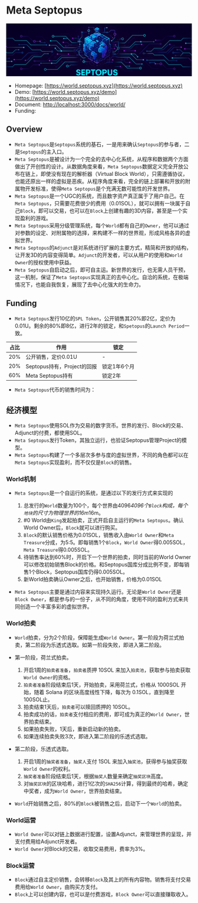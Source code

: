 # Meta Septopus

![world](../image/world.png)

* Homepage: [https://world.septopus.xyz](https://world.septopus.xyz)
* Demo: [https://world.septopus.xyz/demo](https://world.septopus.xyz/demo)
* Document: [http://localhost:3000/docs/world/](http://localhost:3000/docs/world/)
* Funding:

## Overview

* `Meta Septopus`是`Septopus`系统的基石，一是用来确认`Septopus`的参与者，二是`Septopus`的主入口。
* `Meta Septopus`是被设计为一个完全的去中心化系统，从程序和数据两个方面做出了开创性的设计。从数据角度来看，`Meta Septopus`数据定义完全开放公布在链上，即使没有现在的解析器（Virtual Block World），只需遵循协议，也能还原出一样的虚拟是恶疾。从程序角度来看，完全的链上部署和开放的附属物开发标准，使得`Meta Septopus`是个充满无数可能性的开发世界。
* `Meta Septopus`是一个UGC的系统，而且数字资产真正属于了用户自己。在`Meta Septopus`，只需要花费很少的费用（0.01SOL），就可以拥有一块属于自己`Block`，即可以交易，也可以在`Block`上创建有趣的3D内容，甚至是一个实现盈利的游戏。
* `Meta Septopus`采用分级管理系统，每个`World`都有自己的`Owner`，他可以通过对参数的设定、对附属物的选择，来构建不一样的世界观，形成风格各异的虚拟世界。
* `Meta Septopus`的`Adjunct`是对系统进行扩展的主要方式，精简和开放的结构，让开发3D的内容变得简单。`Adjunct`的开发者，可以从用户的使用和`World Owner`的授权使用中获益。
* `Meta Septopus`自启动之后，即可自主运。新世界的发行，也无需人员干预，这一机制，保证了`Meta Septopus`实现真正的去中心化。自洽的系统，在极端情况下，也能自我恢复，展现了去中心化强大的生命力。

## Funding

* `Meta Septopus`发行10亿的`SPL Token`，公开销售其20%即2亿，定价为0.01U。剩余的80%即8亿，进行2年的锁定，和`Spetopus`的`Launch Period`一致。
  
| 占比 | 作用 | 锁定 |
| --- | --- | --- |
| 20% | 公开销售，定价0.01U | -  |
| 20% | Septopus持有，Project的回报 | 锁定1年6个月 |
| 60% | Meta Septopus持有 | 锁定2年 |

* `Meta Septopus`代币的销售时间为：
  
## 经济模型

* `Meta Septopus`使用SOL作为交易的数字货币。世界的发行、Block的交易、Adjunct的付费，都使用SOL。
* `Meta Septopus`发行Token，其独立运行，也验证Septopus管理Project的模型。
* `Meta Septopus`构建了一个多层次多参与度的虚拟世界，不同的角色都可以在`Meta Septopus`实现盈利，而不仅仅是`Block`的销售。

### World机制

* `Meta Septopus`是一个自运行的系统，是通过以下的发行方式来实现的
  1. 总发行的`World`数量为100个，每个世界由4096*4096个`Block`构成，每个`地块`的尺寸为物理世界的16m*16m。
  2. #0 World由`King`发起拍卖，正式开启自主运行的`Meta Septopus`。确认World Owner后，`Block`就可以进行购买。
  3. `Block`的默认销售价格为0.01SOL，销售收入由`World Owner`和`Meta Treasure`分成，为5:5。即每销售1个`Block`，`World Owner`得0.005SOL，`Meta Treasure`得0.005SOL。
  4. 待销售率达到60%时，开启下一个世界的拍卖，同时当前的World Owner可以修改初始销售Block的价格。和Septopus国库分成比例不变，即每销售1个Block，Septopus国库仍得0.005SOL。
  5. 新World拍卖确认Owner之后，也开始销售，价格为0.01SOL

* `Meta Septopus`主要是通过内容来实现持久运行。无论是`World Owner`还是`Block Owner`，都是参与的一份子，从不同的角度，使用不同的盈利方式来共同创造一个丰富多彩的虚拟世界。

### World拍卖

* `World`拍卖，分为2个阶段，保障能生成`World Owner`。第一阶段为荷兰式拍卖，第二阶段为乐透式选取。如第一阶段失败，即进入第二阶段。

* 第一阶段，荷兰式拍卖。
  1. 开启1周的`拍卖者准备`，`拍卖者`质押 10SOL 来加入`拍卖池`，获取参与拍卖获取`World Owner`的资格。
  2. `拍卖者准备`阶段结束后1天，开始拍卖，采用荷兰式，价格从 1000SOL 开始，随着 Solana 的区块高度线性下降，每次为 0.1SOL，直到降至100SOL止。
  3. 拍卖结束1天后，`拍卖者`可以赎回质押的 10SOL。
  4. 拍卖成功的话，`拍卖者`支付相应的费用，即可成为真正的`World Owner`，世界拍卖结束。
  5. 如果拍卖失败，1天后，重新启动新的拍卖。
  6. 如果连续拍卖失败3次，即进入第二阶段的乐透式选取。

* 第二阶段，乐透式选取。  
  1. 开启1周的`抽奖者准备`，`抽奖人`支付 1SOL 来加入`抽奖池`，获得参与抽奖获取`World Owner`的权利。
  2. `抽奖者准备`阶段结束后1天，根据`抽奖人`数量来确定`抽奖区块`高度。
  3. 对`抽奖区块`的区块哈希，进行1亿次的`SHA256`计算，得到最终的哈希，确定中奖者，成为`World Owner`，世界拍卖结束。

* `World`开始销售之后，80%的`Block`被销售之后，启动下一个`World`的拍卖。

### World运营

* `World Owner`可以对链上数据进行配置，设置Adjunct，来管理世界的呈现，并支付费用给Adjunct开发者。
* `World Owner`对Block的交易，收取交易费用，费率为3%。

### Block运营

* `Block`通过自主定价销售，会转移`Block`及其上的所有内容物。销售将支付交易费用给`World Owner`，由购买方支付。
* `Block`上可以创建内容，也可以是付费游戏，`Block Owner`可以直接赚取收入。
